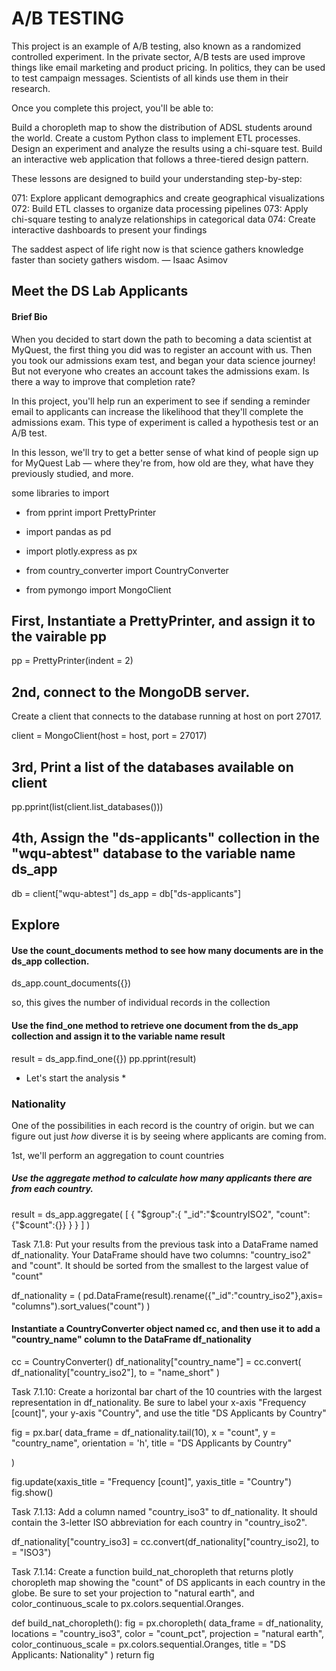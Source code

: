 # A/B TESTING

This project is an example of A/B testing, also known as a randomized controlled experiment. In the private sector, A/B tests are used improve things like email marketing and product pricing. In politics, they can be used to test campaign messages. Scientists of all kinds use them in their research.

Once you complete this project, you'll be able to:

Build a choropleth map to show the distribution of ADSL students around the world.
Create a custom Python class to implement ETL processes.
Design an experiment and analyze the results using a chi-square test.
Build an interactive web application that follows a three-tiered design pattern.

These lessons are designed to build your understanding step-by-step:

071: Explore applicant demographics and create geographical visualizations
072: Build ETL classes to organize data processing pipelines
073: Apply chi-square testing to analyze relationships in categorical data
074: Create interactive dashboards to present your findings

The saddest aspect of life right now is that science gathers knowledge faster than society gathers wisdom.
— Isaac Asimov

## Meet the DS Lab Applicants

#### Brief Bio

When you decided to start down the path to becoming a data scientist at MyQuest, the first thing you did was to register an account with us. Then you took our admissions exam test, and began your data science journey! But not everyone who creates an account takes the admissions exam. Is there a way to improve that completion rate?

In this project, you'll help run an experiment to see if sending a reminder email to applicants can increase the likelihood that they'll complete the admissions exam. This type of experiment is called a hypothesis test or an A/B test.

In this lesson, we'll try to get a better sense of what kind of people sign up for MyQuest Lab — where they're from, how old are they, what have they previously studied, and more.

some libraries to import

- from pprint import PrettyPrinter

- import pandas as pd
- import plotly.express as px
- from country_converter import CountryConverter

* from pymongo import MongoClient

## First, Instantiate a PrettyPrinter, and assign it to the vairable pp

pp = PrettyPrinter(indent = 2)

## 2nd, connect to the MongoDB server.

Create a client that connects to the database running at host on port 27017.

client = MongoClient(host = host, port = 27017)

## 3rd, Print a list of the databases available on client

pp.pprint(list(client.list_databases()))

## 4th, Assign the "ds-applicants" collection in the "wqu-abtest" database to the variable name ds_app

db = client["wqu-abtest"]
ds_app = db["ds-applicants"]

## Explore

#### Use the count_documents method to see how many documents are in the ds_app collection.

ds_app.count_documents({})

so, this gives the number of individual records in the collection

#### Use the find_one method to retrieve one document from the ds_app collection and assign it to the variable name result

result = ds_app.find_one({})
pp.pprint(result)

- Let's start the analysis \*

### Nationality

One of the possibilities in each record is the country of origin.
but we can figure out just _how_ diverse it is
by seeing where applicants are coming from.

1st, we'll perform an aggregation to count countries

##### Use the aggregate method to calculate how many applicants there are from each country.

result = ds_app.aggregate(
[
{
"$group":{
"_id":"$countryISO2",
"count": {"$count":{}}
}
}
]
)

Task 7.1.8: Put your results from the previous task into a DataFrame named df_nationality. Your DataFrame should have two columns: "country_iso2" and "count". It should be sorted from the smallest to the largest value of "count"

df_nationality = (
pd.DataFrame(result).rename({"\_id":"country_iso2"},axis= "columns").sort_values("count")
)

#### Instantiate a CountryConverter object named cc, and then use it to add a "country_name" column to the DataFrame df_nationality

cc = CountryConverter()
df_nationality["country_name"] = cc.convert(
df_nationality["country_iso2"], to = "name_short"
)

Task 7.1.10: Create a horizontal bar chart of the 10 countries with the largest representation in df_nationality. Be sure to label your x-axis "Frequency [count]", your y-axis "Country", and use the title "DS Applicants by Country"

fig = px.bar(
data_frame = df_nationality.tail(10),
x = "count",
y = "country_name",
orientation = 'h',
title = "DS Applicants by Country"

)

fig.update(xaxis_title = "Frequency [count]", yaxis_title = "Country")
fig.show()

Task 7.1.13: Add a column named "country_iso3" to df_nationality. It should contain the 3-letter ISO abbreviation for each country in "country_iso2".

df_nationality["country_iso3] = cc.convert(df_nationality["country_iso2], to = "ISO3")

Task 7.1.14: Create a function build_nat_choropleth that returns plotly choropleth map showing the "count" of DS applicants in each country in the globe. Be sure to set your projection to "natural earth", and color_continuous_scale to px.colors.sequential.Oranges.

def build_nat_choropleth():
fig = px.choropleth(
data_frame = df_nationality,
locations = "country_iso3",
color = "count_pct",
projection = "natural earth",
color_continuous_scale = px.colors.sequential.Oranges,
title = "DS Applicants: Nationality"
)
return fig
